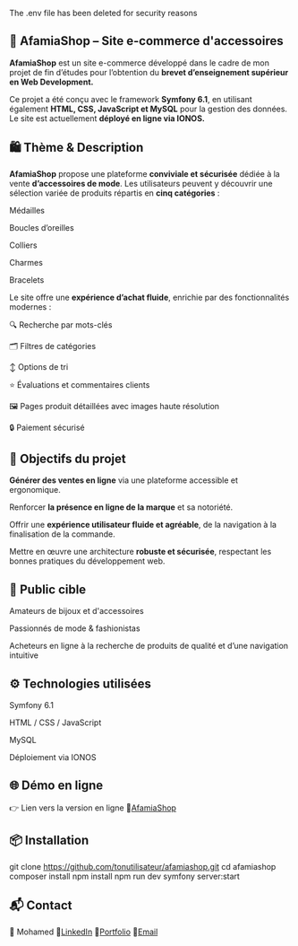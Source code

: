 The .env file has been deleted for security reasons
## 💎 AfamiaShop – Site e-commerce d'accessoires
**AfamiaShop** est un site e-commerce développé dans le cadre de mon projet de fin d’études pour l’obtention du **brevet d’enseignement supérieur en Web Development.**

Ce projet a été conçu avec le framework **Symfony 6.1**, en utilisant également **HTML, CSS, JavaScript et MySQL** pour la gestion des données. Le site est actuellement **déployé en ligne via IONOS.**

## 🛍️ Thème & Description
**AfamiaShop** propose une plateforme **conviviale et sécurisée** dédiée à la vente **d’accessoires de mode**. Les utilisateurs peuvent y découvrir une sélection variée de produits répartis en **cinq catégories** :

Médailles

Boucles d’oreilles

Colliers

Charmes

Bracelets

Le site offre une **expérience d’achat fluide**, enrichie par des fonctionnalités modernes :

🔍 Recherche par mots-clés

🗂️ Filtres de catégories

↕️ Options de tri

⭐ Évaluations et commentaires clients

🖼️ Pages produit détaillées avec images haute résolution

🔒 Paiement sécurisé

## 🎯 Objectifs du projet
**Générer des ventes en ligne** via une plateforme accessible et ergonomique.

Renforcer **la présence en ligne de la marque** et sa notoriété.

Offrir une **expérience utilisateur fluide et agréable**, de la navigation à la finalisation de la commande.

Mettre en œuvre une architecture **robuste et sécurisée**, respectant les bonnes pratiques du développement web.

## 👥 Public cible
Amateurs de bijoux et d'accessoires

Passionnés de mode & fashionistas

Acheteurs en ligne à la recherche de produits de qualité et d’une navigation intuitive

## ⚙️ Technologies utilisées
Symfony 6.1

HTML / CSS / JavaScript

MySQL

Déploiement via IONOS

## 🌐 Démo en ligne
👉 Lien vers la version en ligne 🔗[AfamiaShop](https://www.afamiashop.be/)

## 📦 Installation 

git clone https://github.com/tonutilisateur/afamiashop.git
cd afamiashop
composer install
npm install
npm run dev
symfony server:start


## 📬 Contact
👤 Mohamed
🔗[LinkedIn](https://www.linkedin.com/in/mohamed-alshahoud/)
🔗[Portfolio](https://mohamedalshahoud.com/)
📧[Email](alshahoudmohamed95@gmail.com)

